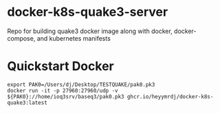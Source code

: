 # docker-k8s-quake3-server
Repo for building quake3 docker image along with docker, docker-compose, and kubernetes manifests

# Quickstart Docker
  ```
  export PAK0=/Users/dj/Desktop/TESTQUAKE/pak0.pk3
  docker run -it -p 27960:27960/udp -v ${PAK0}://home/ioq3srv/baseq3/pak0.pk3 ghcr.io/heyymrdj/docker-k8s-quake3:latest 
  ```
